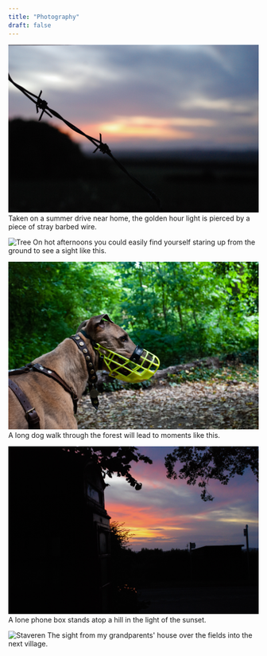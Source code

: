 ```yaml
---
title: "Photography"
draft: false
---
```


![Barbed Wire](images/barb.jpg)
Taken on a summer drive near home, the golden hour light is pierced by a piece of stray barbed wire.

![Tree](images/tree.jpg)
On hot afternoons you could easily find yourself staring up from the ground to see a sight like this.

![Dog](images/dog.jpg)
A long dog walk through the forest will lead to moments like this.

![Phone box](images/phone.jpg)
A lone phone box stands atop a hill in the light of the sunset.

![Staveren](images/staveren.jpg)
The sight from my grandparents' house over the fields into the next village.
